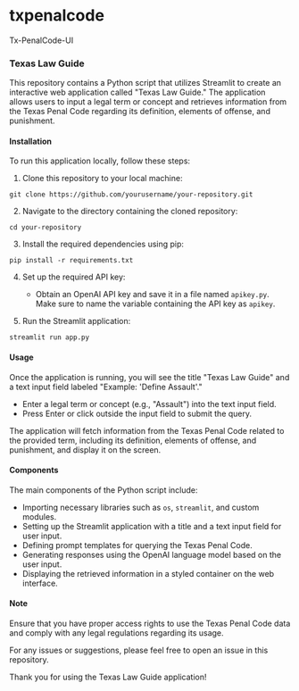 # txpenalcode
Tx-PenalCode-UI
### Texas Law Guide

This repository contains a Python script that utilizes Streamlit to create an interactive web application called "Texas Law Guide." The application allows users to input a legal term or concept and retrieves information from the Texas Penal Code regarding its definition, elements of offense, and punishment.

#### Installation

To run this application locally, follow these steps:

1. Clone this repository to your local machine:

```
git clone https://github.com/yourusername/your-repository.git
```

2. Navigate to the directory containing the cloned repository:

```
cd your-repository
```

3. Install the required dependencies using pip:

```
pip install -r requirements.txt
```

4. Set up the required API key:

   - Obtain an OpenAI API key and save it in a file named `apikey.py`. Make sure to name the variable containing the API key as `apikey`.

5. Run the Streamlit application:

```
streamlit run app.py
```

#### Usage

Once the application is running, you will see the title "Texas Law Guide" and a text input field labeled "Example: 'Define Assault'." 

- Enter a legal term or concept (e.g., "Assault") into the text input field.
- Press Enter or click outside the input field to submit the query.

The application will fetch information from the Texas Penal Code related to the provided term, including its definition, elements of offense, and punishment, and display it on the screen.

#### Components

The main components of the Python script include:

- Importing necessary libraries such as `os`, `streamlit`, and custom modules.
- Setting up the Streamlit application with a title and a text input field for user input.
- Defining prompt templates for querying the Texas Penal Code.
- Generating responses using the OpenAI language model based on the user input.
- Displaying the retrieved information in a styled container on the web interface.

#### Note

Ensure that you have proper access rights to use the Texas Penal Code data and comply with any legal regulations regarding its usage.

For any issues or suggestions, please feel free to open an issue in this repository.

Thank you for using the Texas Law Guide application!
